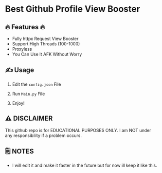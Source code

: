 # Best Github Profile View Booster


## 🔥 Features 🔥
- Fully httpx Request View Booster
- Support High Threads (100-1000)
- Proxyless
- You Can Use It AFK Without Worry

## ✍️ Usage
1. Edit the `config.json` File

2. Run `Main.py` File

3. Enjoy!

## ⚠️ DISCLAIMER
This github repo is for EDUCATIONAL PURPOSES ONLY. I am NOT under any responsibility if a problem occurs.

## 🗒️ NOTES

- I will edit it and make it faster in the future but for now ill keep it like this.
